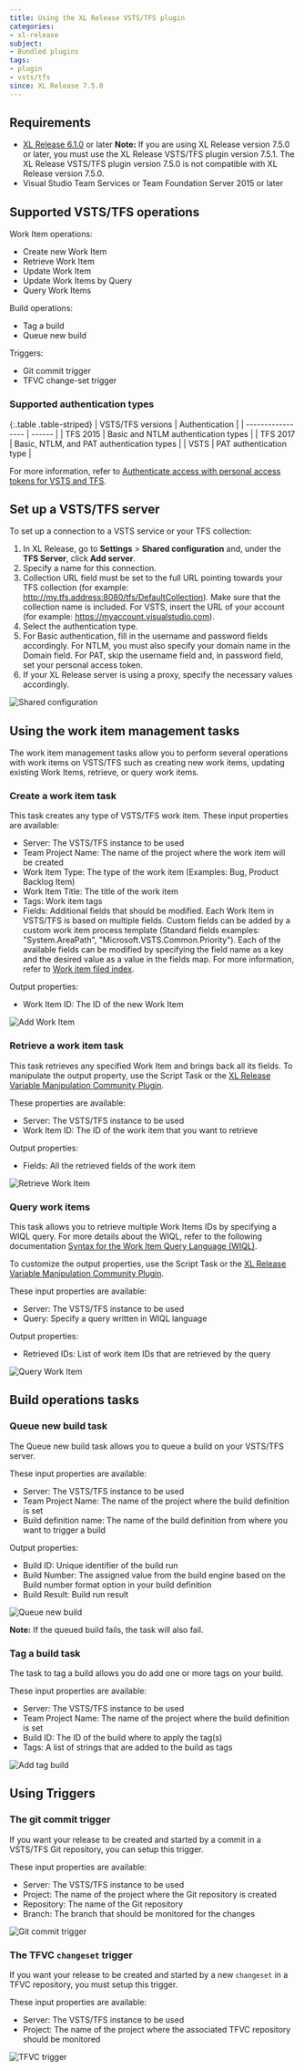 ```yaml
---
title: Using the XL Release VSTS/TFS plugin
categories:
- xl-release
subject:
- Bundled plugins
tags:
- plugin
- vsts/tfs
since: XL Release 7.5.0
---
```


## Requirements

* [XL Release 6.1.0](/xl-release/concept/requirements-for-installing-xl-release.html) or later
**Note:** If you are using XL Release version 7.5.0 or later, you must use the XL Release VSTS/TFS plugin version 7.5.1. The XL Release VSTS/TFS plugin version 7.5.0 is not compatible with XL Release version 7.5.0.
* Visual Studio Team Services or Team Foundation Server 2015 or later

## Supported VSTS/TFS operations

Work Item operations:

* Create new Work Item
* Retrieve Work Item
* Update Work Item
* Update Work Items by Query
* Query Work Items

Build operations:

* Tag a build
* Queue new build

Triggers:

* Git commit trigger
* TFVC change-set trigger

### Supported authentication types

{:.table .table-striped}
| VSTS/TFS versions | Authentication |
| ----------------- | ------ |
| TFS 2015 | Basic and NTLM authentication types |
| TFS 2017 | Basic, NTLM, and PAT authentication types |
| VSTS | PAT authentication type |

For more information, refer to [Authenticate access with personal access tokens for VSTS and TFS](https://docs.microsoft.com/en-us/vsts/accounts/use-personal-access-tokens-to-authenticate).

## Set up a VSTS/TFS server

To set up a connection to a VSTS service or your TFS collection:

1. In XL Release, go to **Settings** > **Shared configuration** and, under the **TFS Server**, click **Add server**.
1. Specify a name for this connection.
1. Collection URL field must be set to the full URL pointing towards your TFS collection (for example: http://my.tfs.address:8080/tfs/DefaultCollection). Make sure that the collection name is included. For VSTS, insert the URL of your account (for example: https://myaccount.visualstudio.com).
1. Select the authentication type.
1. For Basic authentication, fill in the username and password fields accordingly. For NTLM, you must also specify your domain name in the Domain field. For PAT, skip the username field and, in password field, set your personal access token.
1. If your XL Release server is using a proxy, specify the necessary values accordingly.

![Shared configuration](../images/shared-configuration.png)

## Using the work item management tasks

The work item management tasks allow you to perform several operations with work items on VSTS/TFS such as creating new work items, updating existing Work Items, retrieve, or query work items.

### Create a work item task

This task creates any type of VSTS/TFS work item. These input properties are available:

* Server: The VSTS/TFS instance to be used
* Team Project Name: The name of the project where the work item will be created
* Work Item Type: The type of the work item (Examples: Bug, Product Backlog Item)
* Work Item Title: The title of the work item
* Tags: Work item tags
* Fields: Additional fields that should be modified. Each Work Item in VSTS/TFS is based on multiple fields. Custom fields can be added by a custom work item process template (Standard fields examples: "System.AreaPath", "Microsoft.VSTS.Common.Priority"). Each of the available fields can be modified by specifying the field name as a key and the desired value as a value in the fields map. For more information, refer to [Work item filed index](https://docs.microsoft.com/en-us/vsts/work/work-items/guidance/work-item-field).

Output properties:

* Work Item ID: The ID of the new Work Item

![Add Work Item](../images/add-work-item.png)

### Retrieve a work item task

This task retrieves any specified Work Item and brings back all its fields. To manipulate the output property, use the Script Task or the [XL Release Variable Manipulation Community Plugin](https://github.com/xebialabs-community/xlr-variable-manipulation-plugin).

These properties are available:

* Server: The VSTS/TFS instance to be used
* Work Item ID: The ID of the work item that you want to retrieve

Output properties:

* Fields: All the retrieved fields of the work item

![Retrieve Work Item](../images/get-work-item.png)

### Query work items

This task allows you to retrieve multiple Work Items IDs by specifying a WIQL query. For more details about the WIQL, refer to the following documentation [Syntax for the Work Item Query Language (WIQL)](https://docs.microsoft.com/en-za/vsts/collaborate/wiql-syntax).

To customize the output properties, use the Script Task or the [XL Release Variable Manipulation Community Plugin](https://github.com/xebialabs-community/xlr-variable-manipulation-plugin).

These input properties are available:

* Server: The VSTS/TFS instance to be used
* Query: Specify a query written in WIQL language

Output properties:

* Retrieved IDs: List of work item IDs that are retrieved by the query

![Query Work Item](../images/query-work-items.png)

## Build operations tasks

### Queue new build task

The Queue new build task allows you to queue a build on your VSTS/TFS server.

These input properties are available:

* Server: The VSTS/TFS instance to be used
* Team Project Name: The name of the project where the build definition is set
* Build definition name: The name of the build definition from where you want to trigger a build

Output properties:

* Build ID: Unique identifier of the build run
* Build Number: The assigned value from the build engine based on the Build number format option in your build definition
* Build Result: Build run result

![Queue new build](../images/queue-new-build.png)

**Note:** If the queued build fails, the task will also fail.

### Tag a build task

The task to tag a build allows you do add one or more tags on your build.

These input properties are available:

* Server: The VSTS/TFS instance to be used
* Team Project Name: The name of the project where the build definition is set
* Build ID: The ID of the build where to apply the tag(s)
* Tags: A list of strings that are added to the build as tags

![Add tag build](../images/add-tag-build.png)

## Using Triggers

### The git commit trigger

If you want your release to be created and started by a commit in a VSTS/TFS Git repository, you can setup this trigger.

These input properties are available:

* Server: The VSTS/TFS instance to be used
* Project: The name of the project where the Git repository is created
* Repository: The name of the Git repository
* Branch: The branch that should be monitored for the changes

![Git commit trigger](../images/git-trigger.png)

### The TFVC `changeset` trigger

If you want your release to be created and started by a new `changeset` in a TFVC repository, you must setup this trigger.

These input properties are available:

* Server: The VSTS/TFS instance to be used
* Project: The name of the project where the associated TFVC repository should be monitored

![TFVC trigger](../images/tfvc-trigger.png)
